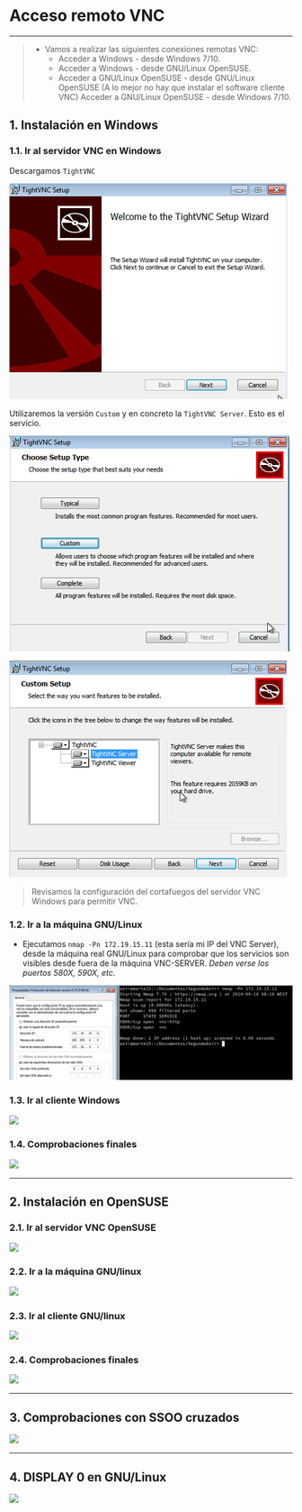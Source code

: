 
# Acceso remoto VNC

---

> * Vamos a realizar las siguientes conexiones remotas VNC:
>   * Acceder a Windows - desde Windows 7/10.
>   * Acceder a Windows - desde GNU/Linux OpenSUSE.
>   * Acceder a GNU/Linux OpenSUSE - desde GNU/Linux OpenSUSE (A lo mejor no hay que instalar el software cliente VNC)
Acceder a GNU/Linux OpenSUSE - desde Windows 7/10.

## 1. Instalación en Windows

### 1.1. Ir al servidor VNC en Windows

Descargamos `TightVNC`

![TightVNC](./images/tightvnc.png)

Utilizaremos la versión `Custom` y en concreto la `TightVNC Server`. Esto es el servicio.

![TightVNC - Custom](./images/custom-tightvnc.png)

![TightVNC - Server](./images/tight-server.png)

> Revisamos la configuración del cortafuegos del servidor VNC Windows para permitir VNC.

### 1.2. Ir a la máquina GNU/Linux

* Ejecutamos `nmap -Pn 172.19.15.11` (esta sería mi IP del VNC Server), desde la máquina real GNU/Linux para comprobar que los servicios son visibles desde fuera de la máquina VNC-SERVER.
*Deben verse los puertos 580X, 590X, etc.*

![Puertos VNC](./images/vnc-comp-mr.png)

### 1.3. Ir al cliente Windows



![](./images/.png)

### 1.4. Comprobaciones finales



![](./images/.png)

---

## 2. Instalación en OpenSUSE

### 2.1. Ir al servidor VNC OpenSUSE



![](./images/.png)

### 2.2. Ir a la máquina GNU/linux



![](./images/.png)

### 2.3. Ir al cliente GNU/linux



![](./images/.png)

### 2.4. Comprobaciones finales



![](./images/.png)

---

## 3. Comprobaciones con SSOO cruzados



![](./images/.png)

---

## 4. DISPLAY 0 en GNU/Linux



![](./images/.png)
